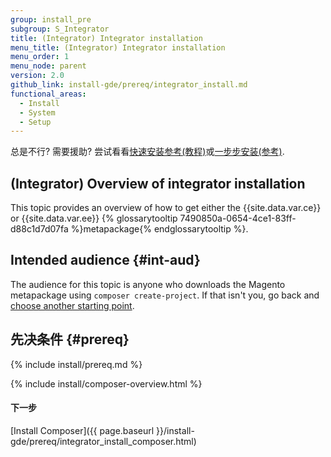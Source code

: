 ```yaml
---
group: install_pre
subgroup: S_Integrator
title: (Integrator) Integrator installation
menu_title: (Integrator) Integrator installation
menu_order: 1
menu_node: parent
version: 2.0
github_link: install-gde/prereq/integrator_install.md
functional_areas:
  - Install
  - System
  - Setup
---
```


<div class="bs-callout bs-callout-tip">
  <p>总是不行? 需要援助? 尝试看看<a href="{{ page.baseurl }}/install-gde/install-quick-ref.html">快速安装参考(教程)</a>或<a href="{{ page.baseurl }}/install-gde/install-roadmap_part1.html">一步步安装(参考)</a>.</p>
</div>

## (Integrator) Overview of integrator installation
This topic provides an overview of how to get either the {{site.data.var.ce}} or {{site.data.var.ee}} {% glossarytooltip 7490850a-0654-4ce1-83ff-d88c1d7d07fa %}metapackage{% endglossarytooltip %}.

## Intended audience {#int-aud}
The audience for this topic is anyone who downloads the Magento metapackage using `composer create-project`. If that isn't you, go back and <a href="{{ page.baseurl }}/install-gde/bk-install-guide.html">choose another starting point</a>.

## 先决条件 {#prereq}

{% include install/prereq.md %}

{% include install/composer-overview.html %}

#### 下一步
[Install Composer]({{ page.baseurl }}/install-gde/prereq/integrator_install_composer.html)
